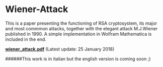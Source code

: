 # Wiener-Attack
This is a paper presenting the functioning of RSA cryptosystem, its major and most commmon attacks, together with the elegant attack M.J.Wiener published in 1990. A simple implementation in Wolfram Mathematica is included in the end.

<b>[wiener_attack.pdf](https://github.com/MatteoGio/Wiener-Attack/raw/master/wiener_attack.pdf)</b> (Latest update: 25 January 2018)

######This work is in italian but the english version is coming soon ;)

